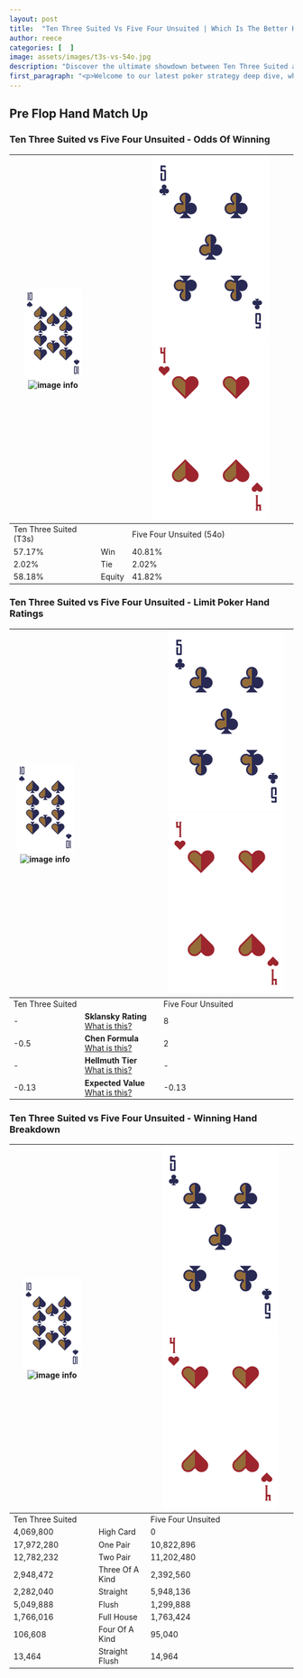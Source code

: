 ```yaml
---
layout: post
title:  "Ten Three Suited Vs Five Four Unsuited | Which Is The Better Hand In Poker? A Complete Guide"
author: reece
categories: [  ]
image: assets/images/t3s-vs-54o.jpg
description: "Discover the ultimate showdown between Ten Three Suited and Five Four Unsuited in poker! Uncover the odds, strategies, and scenarios where one hand triumphs over the other. Get ready to up your poker game with this thrilling analysis."
first_paragraph: "<p>Welcome to our latest poker strategy deep dive, where we're pitting two distinct hands against each other in a high-stakes showdown: Ten Three Suited vs Five Four Unsuited.</p><p>In the dynamic world of poker, every decision counts, and knowing which hand holds the upper hand is key to your success at the table.</p><p>In this article, we'll dissect these two hands, explore the scenarios where one dominates the other, and equip you with the knowledge to make strategic choices that can tip the odds in your favor.</p><p>Get ready to unravel the intriguing dynamics of these poker hands and elevate your game to new heights.</p>"
---
```




[comment]: # (sp0)

## Pre Flop Hand Match Up

<div class="table hand-ratings" markdown="1"> 



### Ten Three Suited vs Five Four Unsuited - Odds Of Winning


    
| ![image info](assets/images/hand1/T.png) ![image info](assets/images/hand1/3s.png) |  | ![image info](assets/images/hand2/5.png) ![image info](assets/images/hand2/4o.png) |
| -------- | -------- | -------- |
| Ten Three Suited (T3s) |  | Five Four Unsuited (54o) |
| 57.17% | Win | 40.81% |
| 2.02% | Tie | 2.02% |
| 58.18% | Equity | 41.82% |




[comment]: # (sp1)



### Ten Three Suited vs Five Four Unsuited - Limit Poker Hand Ratings


    
| ![image info](assets/images/hand1/T.png) ![image info](assets/images/hand1/3s.png) |  | ![image info](assets/images/hand2/5.png) ![image info](assets/images/hand2/4o.png) |
| -------- | -------- | -------- |
| Ten Three Suited |  | Five Four Unsuited |
| - | **Sklansky Rating** [What is this?](/sklansky-rating-explained) | 8 |
| -0.5 | **Chen Formula** [What is this?](/chen-formula-explained) | 2 |
| - | **Hellmuth Tier** [What is this?](/Hellmuth-tier-explained) | - |
| -0.13 | **Expected Value** [What is this?](/expected-value-explained) | -0.13 |




[comment]: # (sp2)



### Ten Three Suited vs Five Four Unsuited - Winning Hand Breakdown


    
| ![image info](assets/images/hand1/T.png) ![image info](assets/images/hand1/3s.png) |  | ![image info](assets/images/hand2/5.png) ![image info](assets/images/hand2/4o.png) |
| -------- | -------- | -------- |
| Ten Three Suited |  | Five Four Unsuited |
| 4,069,800 | High Card | 0 |
| 17,972,280 | One Pair | 10,822,896 |
| 12,782,232 | Two Pair | 11,202,480 |
| 2,948,472 | Three Of A Kind | 2,392,560 |
| 2,282,040 | Straight | 5,948,136 |
| 5,049,888 | Flush | 1,299,888 |
| 1,766,016 | Full House | 1,763,424 |
| 106,608 | Four Of A Kind | 95,040 |
| 13,464 | Straight Flush | 14,964 |




[comment]: # (sp3)



</div>

[comment]: # (sp4)



[comment]: # (sp5)

